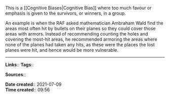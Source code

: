 This is a [[Cognitive Biases|Cognitive Bias]] where too much favour or emphasis is given to the survivors, or winners, in a group.

An example is when the RAF asked mathematician Ambraham Wald find the areas most often hit by bullets on their planes so they could cover those areas with armors. Instead of recommending counting the holes and covering the most-hit areas, he recommended armoring the areas where none of the planes had taken any hits, as these were the places the lost planes were hit, and hence would be more vulnerable. 


---
**Links**:: 
**Tags**:: 

**Sources**::

**Date created**:: 2021-07-09  
**Time created**:: 09:56